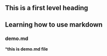## This is a first level heading
## Learning how to use markdown
### demo.md

***this is demo.md file**